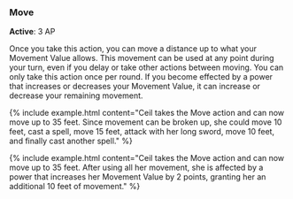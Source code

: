 ### Move
**Active**: 3 AP

Once you take this action, you can move a distance up to what your Movement Value allows. This movement can be used at any point during your turn, even if you delay or take other actions between moving. You can only take this action once per round. If you become effected by a power that increases or decreases your Movement Value, it can increase or decrease your remaining movement.

{% include example.html content="Ceil takes the Move action and can now move up to 35 feet. Since movement can be broken up, she could move 10 feet, cast a spell, move 15 feet, attack with her long sword, move 10 feet, and finally cast another spell." %}

{% include example.html content="Ceil takes the Move action and can now move up to 35 feet. After using all her movement, she is affected by a power that increases her Movement Value by 2 points, granting her an additional 10 feet of movement." %}
